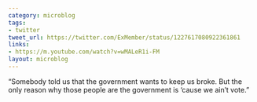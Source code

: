 ```yaml
---
category: microblog
tags:
- twitter
tweet_url: https://twitter.com/ExMember/status/1227617080922361861
links:
- https://m.youtube.com/watch?v=wMALeR1i-FM
layout: microblog
---
```

“Somebody told us that the government wants to keep us broke. But the only reason why those people are the government is ‘cause we ain’t vote.”
